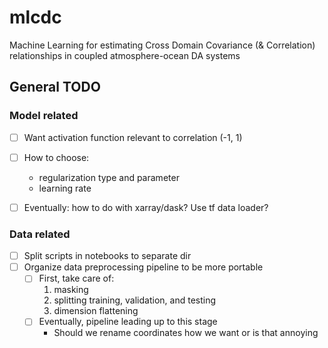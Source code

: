 # mlcdc
Machine Learning for estimating Cross Domain Covariance (&amp; Correlation) relationships in coupled atmosphere-ocean DA systems

## General TODO

### Model related

- [ ] Want activation function relevant to correlation (-1, 1)
- [ ] How to choose:
    - regularization type and parameter
    - learning rate
- [ ] Eventually: how to do with xarray/dask? Use tf data loader?


### Data related

- [ ] Split scripts in notebooks to separate dir
- [ ] Organize data preprocessing pipeline to be more portable
    - [ ] First, take care of:
        1. masking
        2. splitting training, validation, and testing
        3. dimension flattening
    - [ ] Eventually, pipeline leading up to this stage
        * Should we rename coordinates how we want or is that annoying
